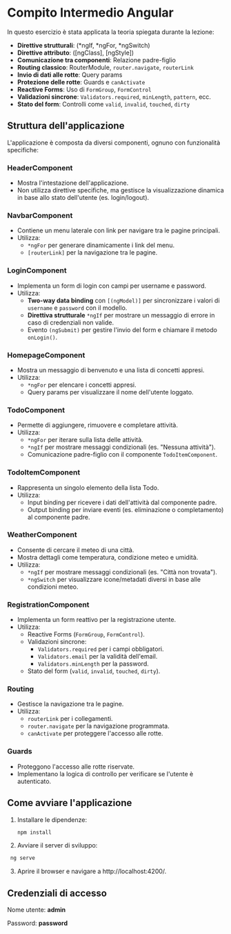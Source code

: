 # Compito Intermedio Angular

In questo esercizio è stata applicata la teoria spiegata durante la lezione:

- **Direttive strutturali**: (*ngIf, *ngFor, \*ngSwitch)
- **Direttive attributo**: ([ngClass], [ngStyle])
- **Comunicazione tra componenti**: Relazione padre-figlio
- **Routing classico**: RouterModule, `router.navigate`, `routerLink`
- **Invio di dati alle rotte**: Query params
- **Protezione delle rotte**: Guards e `canActivate`
- **Reactive Forms**: Uso di `FormGroup`, `FormControl`
- **Validazioni sincrone**: `Validators.required`, `minLength`, `pattern`, ecc.
- **Stato del form**: Controlli come `valid`, `invalid`, `touched`, `dirty`

## Struttura dell'applicazione

L'applicazione è composta da diversi componenti, ognuno con funzionalità specifiche:

### **HeaderComponent**

- Mostra l'intestazione dell'applicazione.
- Non utilizza direttive specifiche, ma gestisce la visualizzazione dinamica in base allo stato dell'utente (es. login/logout).

### **NavbarComponent**

- Contiene un menu laterale con link per navigare tra le pagine principali.
- Utilizza:
  - `*ngFor` per generare dinamicamente i link del menu.
  - `[routerLink]` per la navigazione tra le pagine.

### **LoginComponent**

- Implementa un form di login con campi per username e password.
- Utilizza:
  - **Two-way data binding** con `[(ngModel)]` per sincronizzare i valori di `username` e `password` con il modello.
  - **Direttiva strutturale** `*ngIf` per mostrare un messaggio di errore in caso di credenziali non valide.
  - Evento `(ngSubmit)` per gestire l'invio del form e chiamare il metodo `onLogin()`.

### **HomepageComponent**

- Mostra un messaggio di benvenuto e una lista di concetti appresi.
- Utilizza:
  - `*ngFor` per elencare i concetti appresi.
  - Query params per visualizzare il nome dell'utente loggato.

### **TodoComponent**

- Permette di aggiungere, rimuovere e completare attività.
- Utilizza:
  - `*ngFor` per iterare sulla lista delle attività.
  - `*ngIf` per mostrare messaggi condizionali (es. "Nessuna attività").
  - Comunicazione padre-figlio con il componente `TodoItemComponent`.

### **TodoItemComponent**

- Rappresenta un singolo elemento della lista Todo.
- Utilizza:
  - Input binding per ricevere i dati dell'attività dal componente padre.
  - Output binding per inviare eventi (es. eliminazione o completamento) al componente padre.

### **WeatherComponent**

- Consente di cercare il meteo di una città.
- Mostra dettagli come temperatura, condizione meteo e umidità.
- Utilizza:
  - `*ngIf` per mostrare messaggi condizionali (es. "Città non trovata").
  - `*ngSwitch` per visualizzare icone/metadati diversi in base alle condizioni meteo.

### **RegistrationComponent**

- Implementa un form reattivo per la registrazione utente.
- Utilizza:
  - Reactive Forms (`FormGroup`, `FormControl`).
  - Validazioni sincrone:
    - `Validators.required` per i campi obbligatori.
    - `Validators.email` per la validità dell'email.
    - `Validators.minLength` per la password.
  - Stato del form (`valid`, `invalid`, `touched`, `dirty`).

### **Routing**

- Gestisce la navigazione tra le pagine.
- Utilizza:
  - `routerLink` per i collegamenti.
  - `router.navigate` per la navigazione programmata.
  - `canActivate` per proteggere l'accesso alle rotte.

### **Guards**

- Proteggono l'accesso alle rotte riservate.
- Implementano la logica di controllo per verificare se l'utente è autenticato.

## Come avviare l'applicazione

1. Installare le dipendenze:
   ```bash
   npm install
   ```
2. Avviare il server di sviluppo:

  ```bash
   ng serve
  ```

3. Aprire il browser e navigare a http://localhost:4200/.

## Credenziali di accesso

Nome utente: **admin**

Password: **password**
